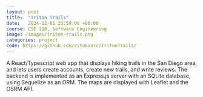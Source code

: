 ```yaml
---
layout: post
title:  "Triton Trails"
date:   2024-12-01 23:59:00 +00:00
course: CSE 110, Software Engineering
image: /images/triton-trails.png
categories: project
code: https://github.com/ritobanrc/TritonTrails/
---
```


A React/Typescript web app that displays hiking trails in the San Diego area, and lets users create accounts, create new trails, and write reviews. The backend is implemented as an Express.js server with an SQLite database, using Sequelize as an ORM. The maps are displayed with Leaflet and the OSRM API. 
